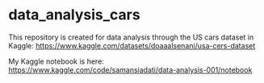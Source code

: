 # data_analysis_cars

This repository is created for data analysis through the US cars dataset in Kaggle:
https://www.kaggle.com/datasets/doaaalsenani/usa-cers-dataset

My Kaggle notebook is here:
https://www.kaggle.com/code/samansiadati/data-analysis-001/notebook

